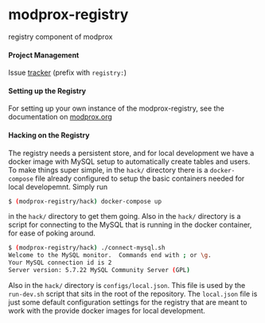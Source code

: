 # modprox-registry
registry component of modprox

#### Project Management
Issue [tracker](https://github.com/modprox/modprox-registry/issues) (prefix with `registry:`)

#### Setting up the Registry
For setting up your own instance of the modprox-registry,
see the documentation on [modprox.org](https://modprox.org/#starting)

#### Hacking on the Registry

The registry needs a persistent store, and for local development we have a docker image
with MySQL setup to automatically create tables and users. To make things super simple, in
the `hack/` directory there is a `docker-compose` file already configured to setup the basic
containers needed for local developemnt. Simply run
```bash
$ (modprox-registry/hack) docker-compose up
```
in the `hack/` directory to get them going. Also in the `hack/` directory is a script for
connecting to the MySQL that is running in the docker container, for ease of poking around.
```bash
$ (modprox-registry/hack) ./connect-mysql.sh
Welcome to the MySQL monitor.  Commands end with ; or \g.
Your MySQL connection id is 2
Server version: 5.7.22 MySQL Community Server (GPL)
```

Also in the `hack/` directory is `configs/local.json`. This file is used by the `run-dev.sh`
script that sits in the root of the repository. The `local.json` file is just some default
configuration settings for the registry that are meant to work with the provide docker images
for local development.
